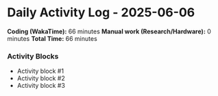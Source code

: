 # Daily Activity Log - 2025-06-06

**Coding (WakaTime):** 66 minutes
**Manual work (Research/Hardware):** 0 minutes
**Total Time:** 66 minutes

### Activity Blocks
- Activity block #1
- Activity block #2
- Activity block #3
